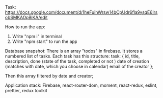Task: https://docs.google.com/document/d/1heFuihWrsw14bCpUdr6fla9ysqE6IrsobSMKAOpBiKA/edit

How to run the app:
1) Write "npm i" in terminal
2) Write "npm start" to run the app

Database snapshot:
There is an array "todos" in firebase. It stores a numbered list of tasks. Each task has this structure:
task: {
    id,
    title,
    description,
    done (state of the task, completed or not )
    date of creation (matches with date, which you choose in calendar)
    email of the creator
};

Then this array filtered by date and creator;

Application stack: 
Firebase, react-router-dom, moment, react-redux, eslint, prettier, redux toolkit 